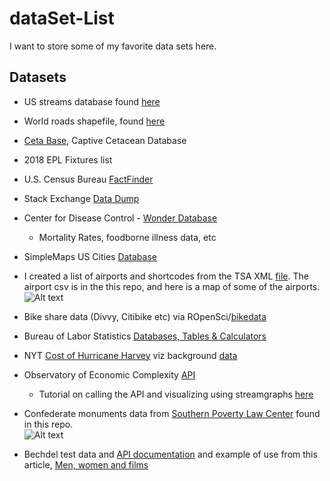 # dataSet-List
I want to store some of my favorite data sets here. 

## Datasets
+ US streams database found [here](http://nationalmap.gov/small_scale/atlasftp-1m.html?openChapters=chpwater#chpwater)
+ World roads shapefile, found [here](http://www.naturalearthdata.com/downloads/10m-cultural-vectors/roads/)
+ [Ceta Base](http://www.cetabase.org/), Captive Cetacean Database 
+ 2018 EPL Fixtures list
+ U.S. Census Bureau [FactFinder](https://factfinder.census.gov/faces/nav/jsf/pages/searchresults.xhtml?refresh=t#acsST)
+ Stack Exchange [Data Dump](https://archive.org/details/stackexchange)
+ Center for Disease Control - [Wonder Database](https://wonder.cdc.gov/)
  + Mortality Rates, foodborne illness data, etc 
+ SimpleMaps US Cities [Database](http://simplemaps.com/data/us-cities)
+ I created a list of airports and shortcodes from the TSA XML [file](https://www.tsa.gov/data/apcp.xml). The airport csv is in the this repo, and here is a map of some of the airports. \
![Alt text](https://github.com/awhstin/Dataset-List/blob/master/airportsv2.png "Airports by category")

+ Bike share data (Divvy, Citibike etc) via ROpenSci/[bikedata](https://github.com/ropensci/bikedata)
+ Bureau of Labor Statistics [Databases, Tables & Calculators](https://www.bls.gov/data/)
+ NYT [Cost of Hurricane Harvey](https://www.nytimes.com/interactive/2017/09/01/upshot/cost-of-hurricane-harvey-only-one-storm-comes-close.html?mcubz=1) viz background [data](https://static01.nyt.com/newsgraphics/2017/08/29/expensive-storms/79088630ae1af934d7840e104a0e3f1e8a6c7bf1/data-2.tsv)
+ Observatory of Economic Complexity [API](http://atlas.media.mit.edu/api/)
  + Tutorial on calling the API and visualizing using streamgraphs [here](http://austinwehrwein.com/tutorials/streams/)
+ Confederate monuments data from [Southern Poverty Law Center](https://splcenter.carto.com/tables/confederate_symbols/public) found in this repo. \
![Alt text](https://github.com/awhstin/Dataset-List/blob/master/states.png "States with Confederate monuments")
+ Bechdel test data and [API documentation](http://bechdeltest.com/api/v1/doc) and example of use from this article, [Men, women and films](https://www.1843magazine.com/data-graphic/what-the-numbers-say/men-women-and-films)
